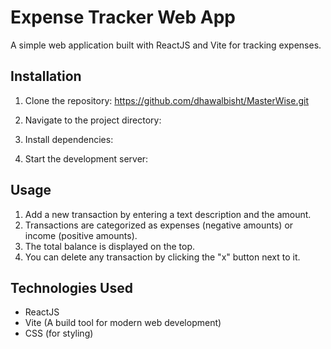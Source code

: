 # Expense Tracker Web App

A simple web application built with ReactJS and Vite for tracking expenses.


## Installation

1. Clone the repository: https://github.com/dhawalbisht/MasterWise.git

2. Navigate to the project directory:

3. Install dependencies:

4. Start the development server:


## Usage

1. Add a new transaction by entering a text description and the amount.
2. Transactions are categorized as expenses (negative amounts) or income (positive amounts).
3. The total balance is displayed on the top.
4. You can delete any transaction by clicking the "x" button next to it.


## Technologies Used

- ReactJS
- Vite (A build tool for modern web development)
- CSS (for styling)
